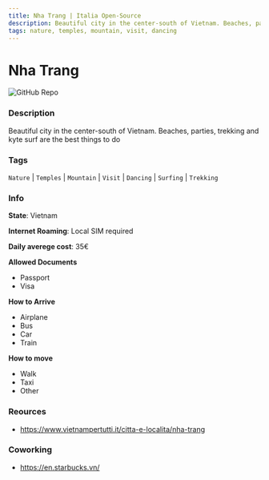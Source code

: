 ```yaml
---
title: Nha Trang | Italia Open-Source
description: Beautiful city in the center-south of Vietnam. Beaches, parties, trekking and kyte surf are the best things to do
tags: nature, temples, mountain, visit, dancing
---
```

        

# Nha Trang

![GitHub Repo](https://img.shields.io/static/v1?label=category&message=digital-nomads&color=green)

### Description

Beautiful city in the center-south of Vietnam. Beaches, parties, trekking and kyte surf are the best things to do

### Tags

`Nature` | `Temples` | `Mountain` | `Visit` | `Dancing` | `Surfing` | `Trekking`

### Info

**State**: Vietnam

**Internet Roaming**: Local SIM required

**Daily averege cost**: 35€

**Allowed Documents**

- Passport
- Visa

**How to Arrive**

- Airplane
- Bus
- Car
- Train

**How to move**

- Walk
- Taxi
- Other

### Reources

- https://www.vietnampertutti.it/citta-e-localita/nha-trang

### Coworking

- https://en.starbucks.vn/